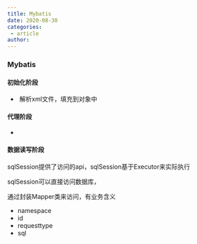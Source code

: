 ```yaml
---
title: Mybatis
date: 2020-08-30
categories:
 - article
author:
---
```

### Mybatis

#### 初始化阶段

- ​	解析xml文件，填充到对象中

#### 代理阶段

- 

#### 数据读写阶段

sqlSession提供了访问的api，sqlSession基于Executor来实际执行

sqlSession可以直接访问数据库，

通过封装Mapper类来访问，有业务含义

- namespace
- id
- requesttype
- sql

